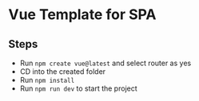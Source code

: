 # Vue Template for SPA
## Steps
- Run `npm create vue@latest` and select router as yes
- CD into the created folder
- Run `npm install`
- Run `npm run dev` to start the project